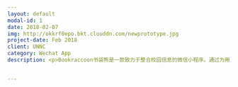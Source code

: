 ```yaml
---
layout: default
modal-id: 1
date: 2018-02-07
img: http://okkrf0epo.bkt.clouddn.com/newprototype.jpg
project-date: Feb 2018
client: UNNC
category: Wechat App
description: <p>Bookraccoon书袋熊是一款致力于整合校园信息的微信小程序。通过为用户提供个性化的课程表，参考书单，二手教材交易信息，方便学生校园生活。1.0版本的产品原型现已经设计完成，项目仍在开发中，计划在2.26号春季开学第一周上线<p><a href="http://okkrf0epo.bkt.clouddn.com/document.pdf" target="blank">查看产品原型及文档</a></p>


---
```

